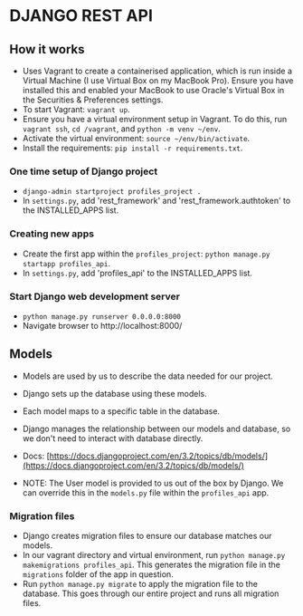 # DJANGO REST API

## How it works

- Uses Vagrant to create a containerised application, which is run inside a Virtual Machine (I use Virtual Box on my MacBook Pro). Ensure you have installed this and enabled your MacBook to use Oracle's Virtual Box in the Securities & Preferences settings.
- To start Vagrant: `vagrant up`.
- Ensure you have a virtual environment setup in Vagrant. To do this, run `vagrant ssh`, `cd /vagrant`, and `python -m venv ~/env`.
- Activate the virtual environment: `source ~/env/bin/activate`.
- Install the requirements: `pip install -r requirements.txt`.

### One time setup of Django project

- `django-admin startproject profiles_project .`
- In `settings.py`, add 'rest_framework' and 'rest_framework.authtoken' to the INSTALLED_APPS list.

### Creating new apps

- Create the first app within the `profiles_project`: `python manage.py startapp profiles_api`.
- In `settings.py`, add 'profiles_api' to the INSTALLED_APPS list.

### Start Django web development server

- `python manage.py runserver 0.0.0.0:8000`
- Navigate browser to http://localhost:8000/

## Models

- Models are used by us to describe the data needed for our project.
- Django sets up the database using these models.
- Each model maps to a specific table in the database.
- Django manages the relationship between our models and database, so we don't need to interact with database directly.
- Docs: [https://docs.djangoproject.com/en/3.2/topics/db/models/](https://docs.djangoproject.com/en/3.2/topics/db/models/)

- NOTE: The User model is provided to us out of the box by Django. We can override this in the `models.py` file within the `profiles_api` app.

### Migration files

- Django creates migration files to ensure our database matches our models.
- In our vagrant directory and virtual environment, run `python manage.py makemigrations profiles_api`. This generates the migration file in the `migrations` folder of the app in question.
- Run `python manage.py migrate` to apply the migration file to the database. This goes through our entire project and runs all migration files.
